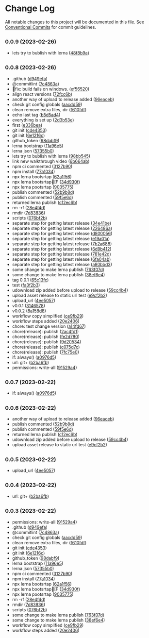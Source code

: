 # Change Log

All notable changes to this project will be documented in this file.
See [Conventional Commits](https://conventionalcommits.org) for commit guidelines.

## <small>0.0.9 (2023-02-26)</small>

* lets try to bublish with lerna ([48f8b9a](https://github.com/agbp/lerna-getting-started-example--copy-/commit/48f8b9a))





## <small>0.0.8 (2023-02-26)</small>

* .github ([d949efa](https://github.com/agbp/lerna-getting-started-example--copy-/commit/d949efa))
* @commitlint ([7c4863a](https://github.com/agbp/lerna-getting-started-example--copy-/commit/7c4863a))
* 🔨fix: build fails on windows. ([ef56520](https://github.com/agbp/lerna-getting-started-example--copy-/commit/ef56520))
* align react versions ([72fcc6b](https://github.com/agbp/lerna-getting-started-example--copy-/commit/72fcc6b))
* another way of upload to release added ([96eaceb](https://github.com/agbp/lerna-getting-started-example--copy-/commit/96eaceb))
* check git config globals ([aacdd59](https://github.com/agbp/lerna-getting-started-example--copy-/commit/aacdd59))
* clean remove extra files, dir ([f610fdf](https://github.com/agbp/lerna-getting-started-example--copy-/commit/f610fdf))
* echo last tag ([b5d5ad4](https://github.com/agbp/lerna-getting-started-example--copy-/commit/b5d5ad4))
* everything is set up ([2d3b53e](https://github.com/agbp/lerna-getting-started-example--copy-/commit/2d3b53e))
* first ([e336bea](https://github.com/agbp/lerna-getting-started-example--copy-/commit/e336bea))
* git init ([cde4353](https://github.com/agbp/lerna-getting-started-example--copy-/commit/cde4353))
* git init ([6e1216c](https://github.com/agbp/lerna-getting-started-example--copy-/commit/6e1216c))
* github_token ([98dabf9](https://github.com/agbp/lerna-getting-started-example--copy-/commit/98dabf9))
* lerna bootstrap ([11a96e5](https://github.com/agbp/lerna-getting-started-example--copy-/commit/11a96e5))
* lerna json ([57355b0](https://github.com/agbp/lerna-getting-started-example--copy-/commit/57355b0))
* lets try to bublish with lerna ([98bb545](https://github.com/agbp/lerna-getting-started-example--copy-/commit/98bb545))
* link new walkthrough video ([6b664ab](https://github.com/agbp/lerna-getting-started-example--copy-/commit/6b664ab))
* npm ci commented ([3127b90](https://github.com/agbp/lerna-getting-started-example--copy-/commit/3127b90))
* npm install ([77a1034](https://github.com/agbp/lerna-getting-started-example--copy-/commit/77a1034))
* npx lerna bootsrtap ([62a1f56](https://github.com/agbp/lerna-getting-started-example--copy-/commit/62a1f56))
* npx lerna bootsrtap[F ([34d930f](https://github.com/agbp/lerna-getting-started-example--copy-/commit/34d930f))
* npx lerna pootsrtap ([9035775](https://github.com/agbp/lerna-getting-started-example--copy-/commit/9035775))
* publish commented ([52b9b8d](https://github.com/agbp/lerna-getting-started-example--copy-/commit/52b9b8d))
* publish commented ([59f5e6d](https://github.com/agbp/lerna-getting-started-example--copy-/commit/59f5e6d))
* returned lerna publish ([c12ec6b](https://github.com/agbp/lerna-getting-started-example--copy-/commit/c12ec6b))
* rm -rf ([28e4f4d](https://github.com/agbp/lerna-getting-started-example--copy-/commit/28e4f4d))
* rmdir ([7d83836](https://github.com/agbp/lerna-getting-started-example--copy-/commit/7d83836))
* scripts ([076bf2b](https://github.com/agbp/lerna-getting-started-example--copy-/commit/076bf2b))
* separate step for getting latest release ([34e41be](https://github.com/agbp/lerna-getting-started-example--copy-/commit/34e41be))
* separate step for getting latest release ([226486a](https://github.com/agbp/lerna-getting-started-example--copy-/commit/226486a))
* separate step for getting latest release ([d800056](https://github.com/agbp/lerna-getting-started-example--copy-/commit/d800056))
* separate step for getting latest release ([e19a01a](https://github.com/agbp/lerna-getting-started-example--copy-/commit/e19a01a))
* separate step for getting latest release ([7b2a688](https://github.com/agbp/lerna-getting-started-example--copy-/commit/7b2a688))
* separate step for getting latest release ([6d9b412](https://github.com/agbp/lerna-getting-started-example--copy-/commit/6d9b412))
* separate step for getting latest release ([781e42d](https://github.com/agbp/lerna-getting-started-example--copy-/commit/781e42d))
* separate step for getting latest release ([6fa04ab](https://github.com/agbp/lerna-getting-started-example--copy-/commit/6fa04ab))
* separate step for getting latest release ([a80bbd3](https://github.com/agbp/lerna-getting-started-example--copy-/commit/a80bbd3))
* some change to make lerna publish ([763f07d](https://github.com/agbp/lerna-getting-started-example--copy-/commit/763f07d))
* some change to make lerna publish ([38ef6e4](https://github.com/agbp/lerna-getting-started-example--copy-/commit/38ef6e4))
* tag 0.0.1 ([65c13fc](https://github.com/agbp/lerna-getting-started-example--copy-/commit/65c13fc))
* test ([fa3f2b3](https://github.com/agbp/lerna-getting-started-example--copy-/commit/fa3f2b3))
* udownload zip added before upload to release ([59cc4b4](https://github.com/agbp/lerna-getting-started-example--copy-/commit/59cc4b4))
* upload asset release to static url test ([e9cf2b2](https://github.com/agbp/lerna-getting-started-example--copy-/commit/e9cf2b2))
* upload_url ([4ee5057](https://github.com/agbp/lerna-getting-started-example--copy-/commit/4ee5057))
* v0.0.1 ([3146578](https://github.com/agbp/lerna-getting-started-example--copy-/commit/3146578))
* v0.0.2 ([8a158d8](https://github.com/agbp/lerna-getting-started-example--copy-/commit/8a158d8))
* workflow copy simplified ([ce9fb29](https://github.com/agbp/lerna-getting-started-example--copy-/commit/ce9fb29))
* workflow steps added ([20e2406](https://github.com/agbp/lerna-getting-started-example--copy-/commit/20e2406))
* chore: test change version ([a14fd67](https://github.com/agbp/lerna-getting-started-example--copy-/commit/a14fd67))
* chore(release): publish ([2ac4fd1](https://github.com/agbp/lerna-getting-started-example--copy-/commit/2ac4fd1))
* chore(release): publish ([fe2d780](https://github.com/agbp/lerna-getting-started-example--copy-/commit/fe2d780))
* chore(release): publish ([9d20534](https://github.com/agbp/lerna-getting-started-example--copy-/commit/9d20534))
* chore(release): publish ([c075d7c](https://github.com/agbp/lerna-getting-started-example--copy-/commit/c075d7c))
* chore(release): publish ([7fc75e0](https://github.com/agbp/lerna-getting-started-example--copy-/commit/7fc75e0))
* if: always() ([a0976d5](https://github.com/agbp/lerna-getting-started-example--copy-/commit/a0976d5))
* url: git+ ([b2ba6fb](https://github.com/agbp/lerna-getting-started-example--copy-/commit/b2ba6fb))
* permissions: write-all ([91529a4](https://github.com/agbp/lerna-getting-started-example--copy-/commit/91529a4))





## <small>0.0.7 (2023-02-22)</small>

* if: always() ([a0976d5](https://github.com/agbp/lerna-getting-started-example--copy-/commit/a0976d5))





## <small>0.0.6 (2023-02-22)</small>

* another way of upload to release added ([96eaceb](https://github.com/agbp/lerna-getting-started-example--copy-/commit/96eaceb))
* publish commented ([52b9b8d](https://github.com/agbp/lerna-getting-started-example--copy-/commit/52b9b8d))
* publish commented ([59f5e6d](https://github.com/agbp/lerna-getting-started-example--copy-/commit/59f5e6d))
* returned lerna publish ([c12ec6b](https://github.com/agbp/lerna-getting-started-example--copy-/commit/c12ec6b))
* udownload zip added before upload to release ([59cc4b4](https://github.com/agbp/lerna-getting-started-example--copy-/commit/59cc4b4))
* upload asset release to static url test ([e9cf2b2](https://github.com/agbp/lerna-getting-started-example--copy-/commit/e9cf2b2))





## <small>0.0.5 (2023-02-22)</small>

* upload_url ([4ee5057](https://github.com/agbp/lerna-getting-started-example--copy-/commit/4ee5057))





## <small>0.0.4 (2023-02-22)</small>

* url: git+ ([b2ba6fb](https://github.com/agbp/lerna-getting-started-example--copy-/commit/b2ba6fb))





## <small>0.0.3 (2023-02-22)</small>

* permissions: write-all ([91529a4](https://github.com/agbp/lerna-getting-started-example--copy-/commit/91529a4))
* .github ([d949efa](https://github.com/agbp/lerna-getting-started-example--copy-/commit/d949efa))
* @commitlint ([7c4863a](https://github.com/agbp/lerna-getting-started-example--copy-/commit/7c4863a))
* check git config globals ([aacdd59](https://github.com/agbp/lerna-getting-started-example--copy-/commit/aacdd59))
* clean remove extra files, dir ([f610fdf](https://github.com/agbp/lerna-getting-started-example--copy-/commit/f610fdf))
* git init ([cde4353](https://github.com/agbp/lerna-getting-started-example--copy-/commit/cde4353))
* git init ([6e1216c](https://github.com/agbp/lerna-getting-started-example--copy-/commit/6e1216c))
* github_token ([98dabf9](https://github.com/agbp/lerna-getting-started-example--copy-/commit/98dabf9))
* lerna bootstrap ([11a96e5](https://github.com/agbp/lerna-getting-started-example--copy-/commit/11a96e5))
* lerna json ([57355b0](https://github.com/agbp/lerna-getting-started-example--copy-/commit/57355b0))
* npm ci commented ([3127b90](https://github.com/agbp/lerna-getting-started-example--copy-/commit/3127b90))
* npm install ([77a1034](https://github.com/agbp/lerna-getting-started-example--copy-/commit/77a1034))
* npx lerna bootsrtap ([62a1f56](https://github.com/agbp/lerna-getting-started-example--copy-/commit/62a1f56))
* npx lerna bootsrtap[F ([34d930f](https://github.com/agbp/lerna-getting-started-example--copy-/commit/34d930f))
* npx lerna pootsrtap ([9035775](https://github.com/agbp/lerna-getting-started-example--copy-/commit/9035775))
* rm -rf ([28e4f4d](https://github.com/agbp/lerna-getting-started-example--copy-/commit/28e4f4d))
* rmdir ([7d83836](https://github.com/agbp/lerna-getting-started-example--copy-/commit/7d83836))
* scripts ([076bf2b](https://github.com/agbp/lerna-getting-started-example--copy-/commit/076bf2b))
* some change to make lerna publish ([763f07d](https://github.com/agbp/lerna-getting-started-example--copy-/commit/763f07d))
* some change to make lerna publish ([38ef6e4](https://github.com/agbp/lerna-getting-started-example--copy-/commit/38ef6e4))
* workflow copy simplified ([ce9fb29](https://github.com/agbp/lerna-getting-started-example--copy-/commit/ce9fb29))
* workflow steps added ([20e2406](https://github.com/agbp/lerna-getting-started-example--copy-/commit/20e2406))
